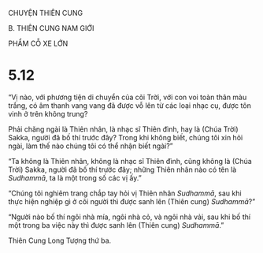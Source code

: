 CHUYỆN THIÊN CUNG

B. THIÊN CUNG NAM GIỚI

PHẨM CỖ XE LỚN

# 5.12

“Vị nào, với phương tiện di chuyển của cõi Trời, với con voi toàn thân màu trắng, có âm thanh vang vang đã được vỗ lên từ các loại nhạc cụ, được tôn vinh ở trên không trung?

Phải chăng ngài là Thiên nhân, là nhạc sĩ Thiên đình, hay là (Chúa Trời) Sakka, người đã bố thí trước đây? Trong khi không biết, chúng tôi xin hỏi ngài, làm thế nào chúng tôi có thể nhận biết ngài?”

“Ta không là Thiên nhân, không là nhạc sĩ Thiên đình, cũng không là (Chúa Trời) Sakka, người đã bố thí trước đây; những Thiên nhân nào có tên là _Sudhammā_, ta là một trong số các vị ấy.”

“Chúng tôi nghiêm trang chắp tay hỏi vị Thiên nhân _Sudhammā_, sau khi thực hiện nghiệp gì ở cõi người thì được sanh lên (Thiên cung) _Sudhammā_?”

“Người nào bố thí ngôi nhà mía, ngôi nhà cỏ, và ngôi nhà vải, sau khi bố thí một trong ba việc này thì được sanh lên (Thiên cung) _Sudhammā_.”

Thiên Cung Long Tượng thứ ba.
